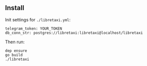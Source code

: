## Install

Init settings for `./libretaxi.yml`:

```
telegram_token: YOUR_TOKEN
db_conn_str: postgres://libretaxi:libretaxi@localhost/libretaxi
```

Then run:

```
dep ensure
go build
./libretaxi
```

